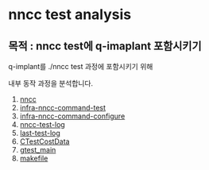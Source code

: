# nncc test analysis

## 목적 : nncc test에 q-imaplant 포함시키기

q-implant를 ./nncc test 과정에 포함시키기 위해

내부 동작 과정을 분석합니다.

1. [nncc](https://github.com/ONEforALL-S003/TWO/blob/main/Junyeong/nncc%20test%20analysis/nncc.md)
2. [infra-nncc-command-test](https://github.com/ONEforALL-S003/TWO/blob/main/Junyeong/nncc%20test%20analysis/infra-nncc-command-test.md)
3. [infra-nncc-command-configure](https://github.com/ONEforALL-S003/TWO/blob/main/Junyeong/nncc%20test%20analysis/infra-nncc-command-configure.md)
4. [nncc-test-log](https://github.com/ONEforALL-S003/TWO/blob/main/Junyeong/nncc%20test%20analysis/nncc-test-log.md)
5. [last-test-log](https://github.com/ONEforALL-S003/TWO/blob/main/Junyeong/nncc%20test%20analysis/last-test-log.md)
6. [CTestCostData](https://github.com/ONEforALL-S003/TWO/blob/main/Junyeong/nncc%20test%20analysis/CTestCostData.md)
7. [gtest_main](https://github.com/ONEforALL-S003/TWO/blob/main/Junyeong/nncc%20test%20analysis/gtest_main.md)
8. [makefile](https://github.com/ONEforALL-S003/TWO/blob/main/Junyeong/nncc%20test%20analysis/makefile.md)
